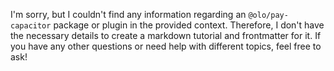 I'm sorry, but I couldn't find any information regarding an `@olo/pay-capacitor` package or plugin in the provided context. Therefore, I don't have the necessary details to create a markdown tutorial and frontmatter for it. If you have any other questions or need help with different topics, feel free to ask!